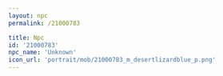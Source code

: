 ```yaml
---
layout: npc
permalink: /21000783

title: Npc
id: '21000783'
npc_name: 'Unknown'
icon_url: 'portrait/mob/21000783_m_desertlizardblue_p.png'
---
```

